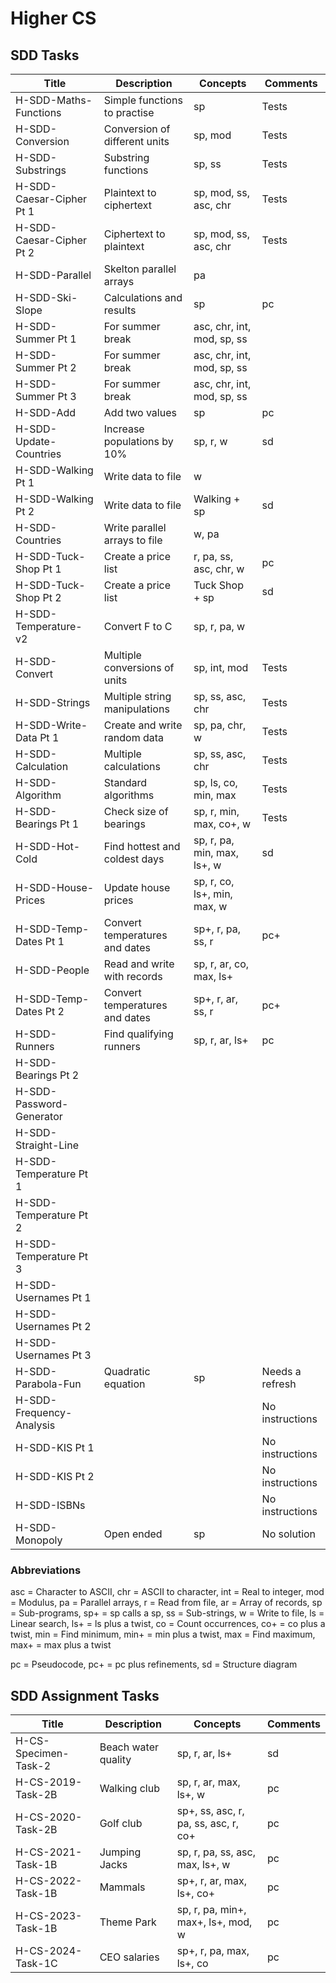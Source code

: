 # Higher CS


## SDD Tasks

| Title                    | Description                    | Concepts                    | Comments |
| -----                    | -----------                    | --------                    | -------- |
| H-SDD-Maths-Functions    | Simple functions to practise   | sp                          | Tests |
| H-SDD-Conversion         | Conversion of different units  | sp, mod                     | Tests |
| H-SDD-Substrings         | Substring functions            | sp, ss                      | Tests |
| H-SDD-Caesar-Cipher Pt 1 | Plaintext to ciphertext        | sp, mod, ss, asc, chr       | Tests |
| H-SDD-Caesar-Cipher Pt 2 | Ciphertext to plaintext        | sp, mod, ss, asc, chr       | Tests |
| H-SDD-Parallel           | Skelton parallel arrays        | pa                          | |
| H-SDD-Ski-Slope          | Calculations and results       | sp                          | pc |
| H-SDD-Summer Pt 1        | For summer break               | asc, chr, int, mod, sp, ss  | |
| H-SDD-Summer Pt 2        | For summer break               | asc, chr, int, mod, sp, ss  | |
| H-SDD-Summer Pt 3        | For summer break               | asc, chr, int, mod, sp, ss  | |
| H-SDD-Add                | Add two values                 | sp                          | pc |
| H-SDD-Update-Countries   | Increase populations by 10%    | sp, r, w                    | sd |
| H-SDD-Walking Pt 1       | Write data to file             | w                           | |
| H-SDD-Walking Pt 2       | Write data to file             | Walking + sp                | sd |
| H-SDD-Countries          | Write parallel arrays to file  | w, pa                       | |
| H-SDD-Tuck-Shop Pt 1     | Create a price list            | r, pa, ss, asc, chr, w      | pc |
| H-SDD-Tuck-Shop Pt 2     | Create a price list            | Tuck Shop + sp              | sd |
| H-SDD-Temperature-v2     | Convert F to C                 | sp, r, pa, w                | |
| H-SDD-Convert            | Multiple conversions of units  | sp, int, mod                | Tests |
| H-SDD-Strings            | Multiple string manipulations  | sp, ss, asc, chr            | Tests |
| H-SDD-Write-Data Pt 1    | Create and write random data   | sp, pa, chr, w              | Tests |
| H-SDD-Calculation        | Multiple calculations          | sp, ss, asc, chr            | Tests |
| H-SDD-Algorithm          | Standard algorithms            | sp, ls, co, min, max        | Tests |
| H-SDD-Bearings Pt 1      | Check size of bearings         | sp, r, min, max, co+, w     | Tests |
| H-SDD-Hot-Cold           | Find hottest and coldest days  | sp, r, pa, min, max, ls+, w | sd |
| H-SDD-House-Prices       | Update house prices            | sp, r, co, ls+, min, max, w | |
| H-SDD-Temp-Dates Pt 1    | Convert temperatures and dates | sp+, r, pa, ss, r           | pc+ |
| H-SDD-People             | Read and write with records    | sp, r, ar, co, max, ls+     | |
| H-SDD-Temp-Dates Pt 2    | Convert temperatures and dates | sp+, r, ar, ss, r           | pc+ |
| H-SDD-Runners            | Find qualifying runners        | sp, r, ar, ls+              | pc |
| H-SDD-Bearings Pt 2      | | | |
| H-SDD-Password-Generator | | | |
| H-SDD-Straight-Line      | | | |
| H-SDD-Temperature Pt 1   | | | |
| H-SDD-Temperature Pt 2   | | | |
| H-SDD-Temperature Pt 3   | | | |
| H-SDD-Usernames Pt 1     | | | |
| H-SDD-Usernames Pt 2     | | | |
| H-SDD-Usernames Pt 3     | | | |
| H-SDD-Parabola-Fun       | Quadratic equation             | sp                          | Needs a refresh |
| H-SDD-Frequency-Analysis |                                |                             | No instructions |
| H-SDD-KIS Pt 1           |                                |                             | No instructions |
| H-SDD-KIS Pt 2           |                                |                             | No instructions |
| H-SDD-ISBNs              |                                |                             | No instructions |
| H-SDD-Monopoly           | Open ended                     | sp                          | No solution |


### Abbreviations

asc = Character to ASCII,
chr = ASCII to character,
int = Real to integer,
mod = Modulus,
pa = Parallel arrays,
r = Read from file,
ar = Array of records,
sp = Sub-programs,
sp+ = sp calls a sp,
ss = Sub-strings,
w = Write to file,
ls = Linear search,
ls+ = ls plus a twist,
co = Count occurrences,
co+ = co plus a twist,
min = Find minimum,
min+ = min plus a twist,
max = Find maximum,
max+ = max plus a twist

pc = Pseudocode,
pc+ = pc plus refinements,
sd = Structure diagram


## SDD Assignment Tasks

| Title                | Description         | Concepts                             | Comments |
| -----                | -----------         | --------                             | -------- |
| H-CS-Specimen-Task-2 | Beach water quality | sp, r, ar, ls+                       | sd |
| H-CS-2019-Task-2B    | Walking club        | sp, r, ar, max, ls+, w               | pc |
| H-CS-2020-Task-2B    | Golf club           | sp+, ss, asc, r, pa, ss, asc, r, co+ | pc |
| H-CS-2021-Task-1B    | Jumping Jacks       | sp, r, pa, ss, asc, max, ls+, w      | pc |
| H-CS-2022-Task-1B    | Mammals             | sp+, r, ar, max, ls+, co+            | pc |
| H-CS-2023-Task-1B    | Theme Park          | sp, r, pa, min+, max+, ls+, mod, w   | pc |
| H-CS-2024-Task-1C    | CEO salaries        | sp+, r, pa, max, ls+, co             | pc |
